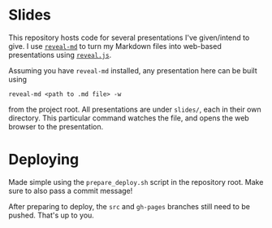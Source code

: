 # Slides

This repository hosts code for several presentations I've given/intend to give.
I use [`reveal-md`](https://github.com/webpro/reveal-md) to turn my Markdown files
into web-based presentations using [`reveal.js`](https://revealjs.com/).

Assuming you have `reveal-md` installed, any presentation here can be built 
using
```
reveal-md <path to .md file> -w
``` 
from the project root. All presentations are under `slides/`, each in their own
directory. This particular command watches the file, and opens the web browser
to the presentation.

# Deploying

Made simple using the `prepare_deploy.sh` script in the repository root. Make
sure to also pass a commit message!

After preparing to deploy, the `src` and `gh-pages` branches still need to be
pushed. That's up to you.
